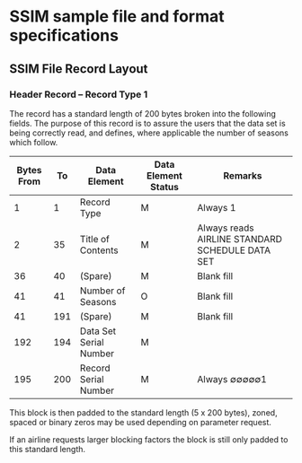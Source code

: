 # SSIM sample file and format specifications

## SSIM File Record Layout 

### Header Record – Record Type 1

The record has a standard length of 200 bytes broken into the following fields. The purpose of this record is to assure the users that the data set is being correctly read, and defines, where applicable the number of seasons which follow. 

| Bytes From  | To  | Data Element            | Data Element Status  | Remarks                                          |
| ----------- | --- | ----------------------- | -------------------- | ------------------------------------------------ |
| 1           | 1   | Record Type             | M                    | Always 1                                         |
| 2           | 35  | Title of Contents       | M                    | Always reads AIRLINE STANDARD SCHEDULE DATA SET  |
| 36          | 40  | (Spare)                 | M                    | Blank fill                                       |
| 41          | 41  | Number of Seasons       | O                    | Blank fill                                       |
| 41          | 191 | (Spare)                 | M                    | Blank fill                                       |
| 192         | 194 | Data Set Serial Number  | M                    |                                                  |
| 195         | 200 | Record Serial Number    | M                    | Always ∅∅∅∅∅1                                    |

This block is then padded to the standard length (5 x 200 bytes), zoned, spaced or binary zeros may be used depending on parameter request.

If an airline requests larger blocking factors the block is still only padded to this standard length.
